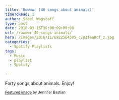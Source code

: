 ```yaml
---
title: 'Rowwwr [40 songs about animals]'
timeToRead: 1 
author: Steel Wagstaff
type: post
date: 2016-03-15T18:00:09+00:00
url: /rowwwr-40-songs-animals/
hero: /images/2016/11/6922564505_c7e3fea8cf_z.jpg
categories:
  - Spotify Playlists
tags:
  - Music
  - playlist
  - Spotify

---
```

Forty songs about animals. Enjoy!



<small><a href="https://www.flickr.com/photos/48976962@N00/6922564505/" target="_blank">Featured image</a> by <a>Jennifer Bastian</a></small>